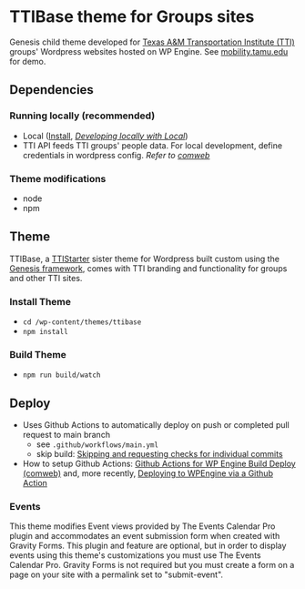 # TTIBase theme for Groups sites
Genesis child theme developed for [Texas A&amp;M Transportation Institute (TTI)](https://tti.tamu.edu) groups' Wordpress websites hosted on WP Engine. See [mobility.tamu.edu](https://mobility.tamu.edu) for demo.

## Dependencies
### Running locally (recommended)
- Local ([Install](https://localwp.com/), [*Developing locally with Local*](https://comweb.tti.tamu.edu/developing-locally-with-local/))
- TTI API feeds TTI groups' people data. For local development, define credentials in wordpress config. *Refer to [comweb](https://comweb.tti.tamu.edu/paid-plugins/)*

### Theme modifications
- node
- npm

## Theme
TTIBase, a [TTIStarter](https://github.com/ttitamu/ttistarter) sister theme for Wordpress built custom using the [Genesis framework](https://my.studiopress.com/documentation/genesis-framework/), comes with TTI branding and functionality for groups and other TTI sites.
### Install Theme
- ```cd /wp-content/themes/ttibase```
- ```npm install```

### Build Theme
- ```npm run build/watch```

## Deploy
- Uses Github Actions to automatically deploy on push or completed pull request to main branch
  - see ```.github/workflows/main.yml```
  - skip build: [Skipping and requesting checks for individual commits](https://help.github.com/en/github/collaborating-with-issues-and-pull-requests/about-status-checks#skipping-and-requesting-checks-for-individual-commits)
- How to setup Github Actions: [Github Actions for WP Engine Build Deploy (comweb)](https://comweb.tti.tamu.edu/github-actions-for-wp-engine-build-deploy/) and, more recently, [Deploying to WPEngine via a Github Action](https://cognition.happycog.com/article/deploying-to-wpe-through-a-git-action)

### Events

This theme modifies Event views provided by The Events Calendar Pro plugin and accommodates an event submission form when created with Gravity Forms. This plugin and feature are optional, but in order to display events using this theme's customizations you must use The Events Calendar Pro. Gravity Forms is not required but you must create a form on a page on your site with a permalink set to "submit-event".
